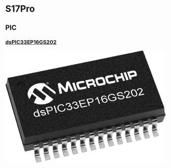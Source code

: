 # S17Pro

## PIC

### [dsPIC33EP16GS202](https://www.microchip.com/en-us/product/dsPIC33EP16GS202)

<img src="../../../Assets/dsPIC33EP16GS202.png">

